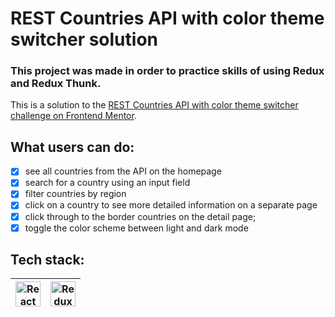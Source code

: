 # REST Countries API with color theme switcher solution

### This project was made in order to practice skills of using Redux and Redux Thunk.

This is a solution to the [REST Countries API with color theme switcher challenge on Frontend Mentor](https://www.frontendmentor.io/challenges/rest-countries-api-with-color-theme-switcher-5cacc469fec04111f7b848ca).


## What users can do:

* [x] see all countries from the API on the homepage
* [x] search for a country using an input field
* [x] filter countries by region
* [x] click on a country to see more detailed information on a separate page
* [x] click through to the border countries on the detail page;  
* [x] toggle the color scheme between light and dark mode

## Tech stack:
 <a href="https://react.dev/" target="_blank" rel="noreferrer"><img width="40" height="40" alt="React" src="https://simpleicons.org/icons/react.svg" /></a> | <a href="https://redux-toolkit.js.org/" target="_blank" rel="noreferrer"><img width="40" height="40" alt="Redux Toolkit" src="https://simpleicons.org/icons/redux.svg" /></a> | 
| --- | --- |
